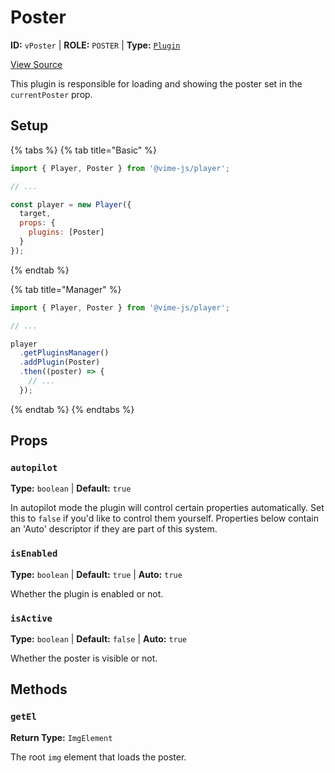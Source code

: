 # Poster

**ID:** `vPoster` | **ROLE:** `POSTER` | **Type:** [`Plugin`](../../complete/api/plugin.md)

[View Source](../../../vime-player/src/plugins/Poster.svelte)

This plugin is responsible for loading and showing the poster set in the `currentPoster` prop.

## Setup

{% tabs %}
{% tab title="Basic" %}
```js
import { Player, Poster } from '@vime-js/player';

// ...

const player = new Player({
  target,
  props: {
    plugins: [Poster]
  }
});
```
{% endtab %}

{% tab title="Manager" %}
```js
import { Player, Poster } from '@vime-js/player';

// ...

player
  .getPluginsManager()
  .addPlugin(Poster)
  .then((poster) => {
    // ...
  });
```
{% endtab %}
{% endtabs %}

## Props

### `autopilot`

**Type:** `boolean`  | **Default:** `true`

In autopilot mode the plugin will control certain properties automatically. Set this to `false` if you'd like to 
control them yourself. Properties below contain an 'Auto' descriptor if they are part of this system.

### `isEnabled`

**Type:** `boolean`  | **Default:** `true` | **Auto:** `true`

Whether the plugin is enabled or not.

### `isActive`

**Type:** `boolean`  | **Default:** `false` | **Auto:** `true`

Whether the poster is visible or not.

## Methods

### `getEl`

**Return Type:** `ImgElement`

The root `img` element that loads the poster.

